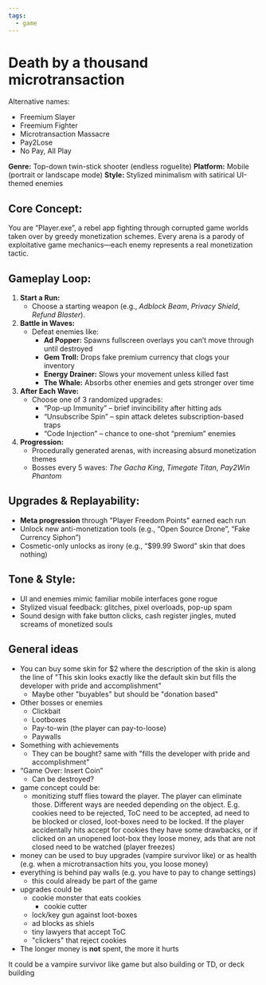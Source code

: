 ```yaml
---
tags:
  - game
---
```


# Death by a thousand microtransaction

Alternative names:

- Freemium Slayer
- Freemium Fighter
- Microtransaction Massacre
- Pay2Lose
- No Pay, All Play

**Genre:** Top-down twin-stick shooter (endless roguelite)
**Platform:** Mobile (portrait or landscape mode)
**Style:** Stylized minimalism with satirical UI-themed enemies

## **Core Concept:**

You are “Player.exe”, a rebel app fighting through corrupted game worlds taken over by greedy monetization schemes. Every arena is a parody of exploitative game mechanics—each enemy represents a real monetization tactic.

## **Gameplay Loop:**

1. **Start a Run:**
   * Choose a starting weapon (e.g., *Adblock Beam*, *Privacy Shield*, *Refund Blaster*).
2. **Battle in Waves:**
   * Defeat enemies like:
     * **Ad Popper:** Spawns fullscreen overlays you can’t move through until destroyed
     * **Gem Troll:** Drops fake premium currency that clogs your inventory
     * **Energy Drainer:** Slows your movement unless killed fast
     * **The Whale:** Absorbs other enemies and gets stronger over time
3. **After Each Wave:**
   * Choose one of 3 randomized upgrades:
     * “Pop-up Immunity” – brief invincibility after hitting ads
     * “Unsubscribe Spin” – spin attack deletes subscription-based traps
     * “Code Injection” – chance to one-shot “premium” enemies
4. **Progression:**
   * Procedurally generated arenas, with increasing absurd monetization themes
   * Bosses every 5 waves: *The Gacha King*, *Timegate Titan*, *Pay2Win Phantom*

## **Upgrades & Replayability:**

* **Meta progression** through "Player Freedom Points" earned each run
* Unlock new anti-monetization tools (e.g., “Open Source Drone”, “Fake Currency Siphon”)
* Cosmetic-only unlocks as irony (e.g., “\$99.99 Sword” skin that does nothing)

## **Tone & Style:**

* UI and enemies mimic familiar mobile interfaces gone rogue
* Stylized visual feedback: glitches, pixel overloads, pop-up spam
* Sound design with fake button clicks, cash register jingles, muted screams of monetized souls

## General ideas

* You can buy some skin for $2 where the description of the skin is along the line of "This skin looks exactly like the default skin but fills the developer with pride and accomplishment"
  * Maybe other "buyables" but should be "donation based"
* Other bosses or enemies
  * Clickbait
  * Lootboxes
  * Pay-to-win (the player can pay-to-loose)
  * Paywalls
* Something with achievements
  * They can be bought? same with "fills the developer with pride and accomplishment"
* “Game Over: Insert Coin”
  * Can be destroyed?
* game concept could be:
	* monitizing stuff flies toward the player. The player can eliminate those. Different ways are needed depending on the object. E.g. cookies need to be rejected, ToC need to be accepted, ad need to be blocked or closed, loot-boxes need to be locked. If the player accidentally hits accept for cookies they have some drawbacks, or if clicked on an unopened loot-box they loose money, ads that are not closed need to be watched (player freezes)
* money can be used to buy upgrades (vampire survivor like) or as health (e.g. when a microtransaction hits you, you loose money)
* everything is behind pay walls (e.g. you have to pay to change settings)
	* this could already be part of the game
* upgrades could be
	* cookie monster that eats cookies
    	* cookie cutter
	* lock/key gun against loot-boxes
	* ad blocks as shiels
	* tiny lawyers that accept ToC
	* "clickers" that reject cookies
* The longer money is **not** spent, the more it hurts

It could be a vampire survivor like game but also building or TD, or deck building